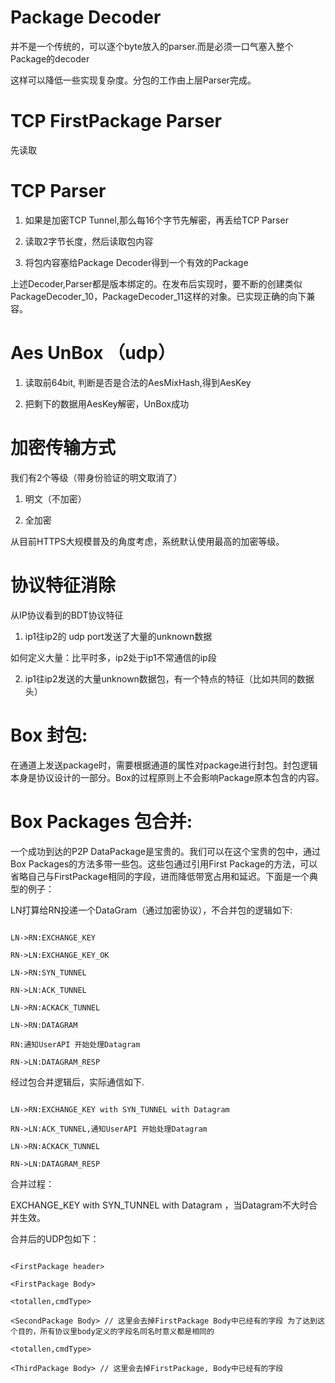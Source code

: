 # Package Decoder

并不是一个传统的，可以逐个byte放入的parser.而是必须一口气塞入整个Package的decoder

这样可以降低一些实现复杂度。分包的工作由上层Parser完成。

# TCP FirstPackage Parser

先读取

# TCP Parser

1. 如果是加密TCP Tunnel,那么每16个字节先解密，再丢给TCP Parser

2. 读取2字节长度，然后读取包内容

3. 将包内容塞给Package Decoder得到一个有效的Package

上述Decoder,Parser都是版本绑定的。在发布后实现时，要不断的创建类似 PackageDecoder_10，PackageDecoder_11这样的对象。已实现正确的向下兼容。

# Aes UnBox （udp）

1. 读取前64bit, 判断是否是合法的AesMixHash,得到AesKey

2. 把剩下的数据用AesKey解密，UnBox成功

# 加密传输方式

我们有2个等级（带身份验证的明文取消了）

1. 明文（不加密）

2. 全加密

从目前HTTPS大规模普及的角度考虑，系统默认使用最高的加密等级。

# 协议特征消除

从IP协议看到的BDT协议特征

1. ip1往ip2的 udp port发送了大量的unknown数据

如何定义大量：比平时多，ip2处于ip1不常通信的ip段

2. ip1往ip2发送的大量unknown数据包，有一个特点的特征（比如共同的数据头）

# Box 封包:

在通道上发送package时，需要根据通道的属性对package进行封包。封包逻辑本身是协议设计的一部分。Box的过程原则上不会影响Package原本包含的内容。

# Box Packages 包合并:

一个成功到达的P2P DataPackage是宝贵的。我们可以在这个宝贵的包中，通过Box Packages的方法多带一些包。这些包通过引用First Package的方法，可以省略自己与FirstPackage相同的字段，进而降低带宽占用和延迟。下面是一个典型的例子：

LN打算给RN投递一个DataGram（通过加密协议），不合并包的逻辑如下:  

```

LN->RN:EXCHANGE_KEY  

RN->LN:EXCHANGE_KEY_OK  

LN->RN:SYN_TUNNEL  

RN->LN:ACK_TUNNEL  

LN->RN:ACKACK_TUNNEL  

LN->RN:DATAGRAM  

RN:通知UserAPI 开始处理Datagram

RN->LN:DATAGRAM_RESP

```

经过包合并逻辑后，实际通信如下.  

```

LN->RN:EXCHANGE_KEY with SYN_TUNNEL with Datagram  

RN->LN:ACK_TUNNEL,通知UserAPI 开始处理Datagram  

LN->RN:ACKACK_TUNNEL  

RN->LN:DATAGRAM_RESP  

```

合并过程：  

EXCHANGE_KEY with SYN_TUNNEL with Datagram ，当Datagram不大时合并生效。

合并后的UDP包如下：  

```

<FirstPackage header>

<FirstPackage Body>

<totallen,cmdType>

<SecondPackage Body> // 这里会去掉FirstPackage Body中已经有的字段 为了达到这个目的，所有协议里body定义的字段名同名时意义都是相同的

<totallen,cmdType>

<ThirdPackage Body> // 这里会去掉FirstPackage, Body中已经有的字段

```